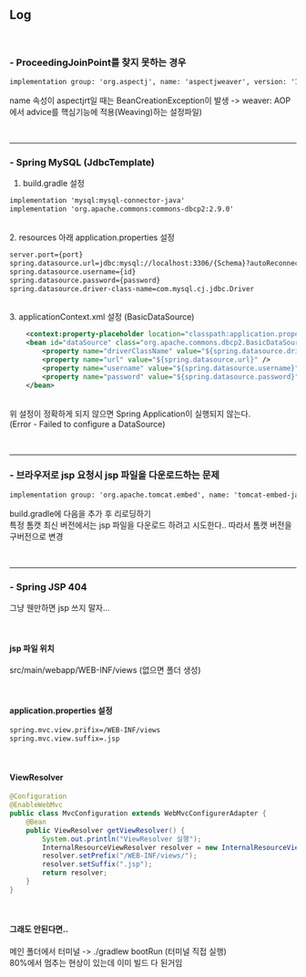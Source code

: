 ## Log
<br/>

### - ProceedingJoinPoint를 찾지 못하는 경우
```xml
implementation group: 'org.aspectj', name: 'aspectjweaver', version: '1.9.9.1'
```
name 속성이 aspectjrt일 때는 BeanCreationException이 발생
-> weaver: AOP에서 advice를 핵심기능에 적용(Weaving)하는 설정파일)

<br/><hr/>

### - Spring MySQL (JdbcTemplate)
1. build.gradle 설정 

```xml
implementation 'mysql:mysql-connector-java'
implementation 'org.apache.commons:commons-dbcp2:2.9.0'
```

<br/>
2. resources 아래 application.properties 설정

```xml
server.port={port}
spring.datasource.url=jdbc:mysql://localhost:3306/{Schema}?autoReconnect=true
spring.datasource.username={id}
spring.datasource.password={password}
spring.datasource.driver-class-name=com.mysql.cj.jdbc.Driver
```

<br/>
3. applicationContext.xml 설정 (BasicDataSource)

```xml
    <context:property-placeholder location="classpath:application.properties" />
    <bean id="dataSource" class="org.apache.commons.dbcp2.BasicDataSource" destroy-method="close">
        <property name="driverClassName" value="${spring.datasource.driver-class-name}" />
        <property name="url" value="${spring.datasource.url}" />
        <property name="username" value="${spring.datasource.username}" />
        <property name="password" value="${spring.datasource.password}" />
    </bean>
```
<br/>
위 설정이 정확하게 되지 않으면 Spring Application이 실행되지 않는다. <br/>
(Error - Failed to configure a DataSource)


<br/><hr/>

### - 브라우저로 jsp 요청시 jsp 파일을 다운로드하는 문제
```xml
implementation group: 'org.apache.tomcat.embed', name: 'tomcat-embed-jasper', version: '9.0.44'
```
build.gradle에 다음을 추가 후 리로딩하기 <br/>
특정 톰캣 최신 버전에서는 jsp 파일을 다운로드 하려고 시도한다.. 따라서 톰캣 버전을 구버전으로 변경

<br/><hr/>

### - Spring JSP 404 
그냥 웬만하면 jsp 쓰지 말자... 

<br/>


#### jsp 파일 위치 <br/>
src/main/webapp/WEB-INF/views   (없으면 폴더 생성)

<br/>

#### application.properties 설정
```xml
spring.mvc.view.prifix=/WEB-INF/views
spring.mvc.view.suffix=.jsp
```

<br/>

#### ViewResolver
```java
@Configuration
@EnableWebMvc
public class MvcConfiguration extends WebMvcConfigurerAdapter {
    @Bean
    public ViewResolver getViewResolver() {
        System.out.println("ViewResolver 실행");
        InternalResourceViewResolver resolver = new InternalResourceViewResolver();
        resolver.setPrefix("/WEB-INF/views/");
        resolver.setSuffix(".jsp");
        return resolver;
    }
}
```

<br/>

#### 그래도 안된다면..
메인 폴더에서 터미널 -> ./gradlew bootRun (터미널 직접 실행) <br/>
80%에서 멈추는 현상이 있는데 이미 빌드 다 된거임
